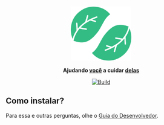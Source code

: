 <p align="center">
  <a href="https://alessfm.github.io/gardenos/">
    <img src="https://raw.githubusercontent.com/alessfm/gardenos/main/docs/assets/Vector.svg" width="160" alt="Gardeno's">
  </a>
</p>

<p align="center">
  <strong>
    Ajudando 
    <a href="#">você</a> 
    a cuidar 
    <a href="#">delas</a>
  </strong>
</p>

<p align="center">
  <a href="https://github.com/alessfm/gardenos/actions/"><img
    src="https://github.com/alessfm/gardenos/workflows/docs-deploy/badge.svg?branch=main"
    alt="Build"
  /></a>
</p>

## Como instalar?

Para essa e outras perguntas, olhe o [Guia do Desenvolvedor](https://alessfm.github.io/gardenos/).